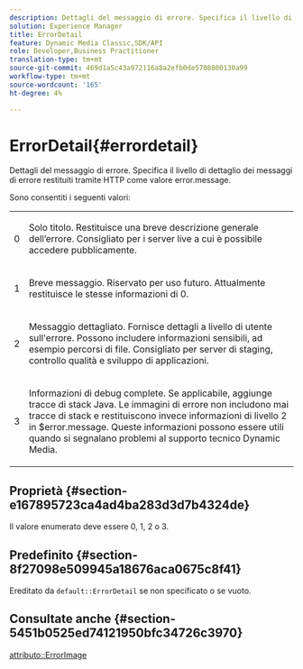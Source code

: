```yaml
---
description: Dettagli del messaggio di errore. Specifica il livello di dettaglio dei messaggi di errore restituiti tramite HTTP come valore error.message.
solution: Experience Manager
title: ErrorDetail
feature: Dynamic Media Classic,SDK/API
role: Developer,Business Practitioner
translation-type: tm+mt
source-git-commit: 469d1a5c43a972116a8a2efb0de5708800130a99
workflow-type: tm+mt
source-wordcount: '165'
ht-degree: 4%

---
```



# ErrorDetail{#errordetail}

Dettagli del messaggio di errore. Specifica il livello di dettaglio dei messaggi di errore restituiti tramite HTTP come valore error.message.

Sono consentiti i seguenti valori:

<table id="simpletable_26DC72727F224F2C8E97BF26619DB68B"> 
 <tr class="strow"> 
  <td class="stentry"> <p>0 </p></td> 
  <td class="stentry"> <p>Solo titolo. Restituisce una breve descrizione generale dell’errore. Consigliato per i server live a cui è possibile accedere pubblicamente. </p></td> 
 </tr> 
 <tr class="strow"> 
  <td class="stentry"> <p>1 </p></td> 
  <td class="stentry"> <p>Breve messaggio. Riservato per uso futuro. Attualmente restituisce le stesse informazioni di 0. </p></td> 
 </tr> 
 <tr class="strow"> 
  <td class="stentry"> <p>2 </p></td> 
  <td class="stentry"> <p>Messaggio dettagliato. Fornisce dettagli a livello di utente sull'errore. Possono includere informazioni sensibili, ad esempio percorsi di file. Consigliato per server di staging, controllo qualità e sviluppo di applicazioni. </p></td> 
 </tr> 
 <tr class="strow"> 
  <td class="stentry"> <p>3 </p></td> 
  <td class="stentry"> <p>Informazioni di debug complete. Se applicabile, aggiunge tracce di stack Java. Le immagini di errore non includono mai tracce di stack e restituiscono invece informazioni di livello 2 in <span class="codeph"> $error.message</span>. Queste informazioni possono essere utili quando si segnalano problemi al supporto tecnico Dynamic Media. </p></td> 
 </tr> 
</table>

## Proprietà {#section-e167895723ca4ad4ba283d3d7b4324de}

Il valore enumerato deve essere 0, 1, 2 o 3.

## Predefinito {#section-8f27098e509945a18676aca0675c8f41}

Ereditato da `default::ErrorDetail` se non specificato o se vuoto.

## Consultate anche {#section-5451b0525ed74121950bfc34726c3970}

[attributo::ErrorImage](../../../../../is-api/image-catalog/image-serving-api-ref/c-image-catalog-reference/c-attributes-reference/r-errorimage.md#reference-c494d5d8b2584fe3800f35baabd0292c)
